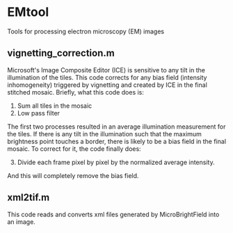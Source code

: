 # EMtool
Tools for processing electron microscopy (EM) images

## vignetting_correction.m
Microsoft's Image Composite Editor (ICE) is sensitive to any tilt in the illumination of the tiles. This code corrects for any bias field (intensity inhomogeneity) triggered by vignetting and created by ICE in the final stitched mosaic. Briefly, what this code does is:

1)  Sum all tiles in the mosaic
2)  Low pass filter

The first two processes resulted in an average illumination measurement for the tiles. If there is any tilt in the illumination such that the maximum brightness point touches a border, there is likely to be a bias field in the final mosaic. To correct for it, the code finally does:

3) Divide each frame pixel by pixel by the normalized average intensity.  

And this will completely remove the bias field.

## xml2tif.m
This code reads and converts xml files generated by MicroBrightField into an image.
